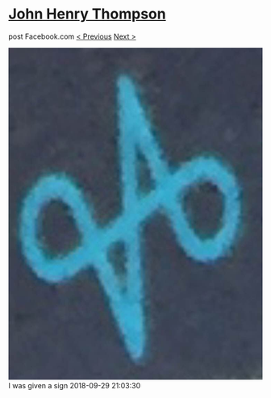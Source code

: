 # [John Henry Thompson](../README.md)
post Facebook.com
[< Previous](2018-09-29-1.md) [Next >](2018-09-28-1.md)

[![](../media/2018-09-29/Timeline-Photos-I-was-given-a-sign.jpg)](../README.md)
I was given a sign
2018-09-29 21:03:30